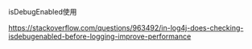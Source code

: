 isDebugEnabled使用

https://stackoverflow.com/questions/963492/in-log4j-does-checking-isdebugenabled-before-logging-improve-performance







